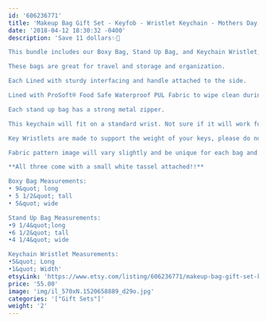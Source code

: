 ```yaml
---
id: '606236771'
title: 'Makeup Bag Gift Set - Keyfob - Wristlet Keychain - Mothers Day Gift - Gift for Mom -Keychain Gift - Gift Ideas - Makeup Bag'
date: '2018-04-12 18:30:32 -0400'
description: 'Save 11 dollars✨🎉

This bundle includes our Boxy Bag, Stand Up Bag, and Keychain Wristlet, perfect gift!!

These bags are great for travel and storage and organization.

Each Lined with sturdy interfacing and handle attached to the side.

Lined with ProSoft® Food Safe Waterproof PUL Fabric to wipe clean during use. 

Each stand up bag has a strong metal zipper. 

This keychain will fit on a standard wrist. Not sure if it will work for you? Our Key Wristlets are made with a 12&quot; long piece of fabric, folded in half to create the look.

Key Wristlets are made to support the weight of your keys, please do not use this as a support for a purse or anything heavier than the average keychain.

Fabric pattern image will vary slightly and be unique for each bag and keychain.

**All three come with a small white tassel attached!!**

Boxy Bag Measurements:
• 9&quot; long
• 5 1/2&quot; tall
• 5&quot; wide

Stand Up Bag Measurements:
•9 1/4&quot;long
•6 1/2&quot; tall
•4 1/4&quot; wide

Keychain Wristlet Measurements:
•5&quot; Long 
•1&quot; Width'
etsyLink: 'https://www.etsy.com/listing/606236771/makeup-bag-gift-set-keyfob-wristlet?utm_source=synctostaticsite&utm_medium=api&utm_campaign=api'
price: '55.00'
image: 'img/il_570xN.1520658889_d29o.jpg'
categories: '["Gift Sets"]'
weight: '2'
---
```

